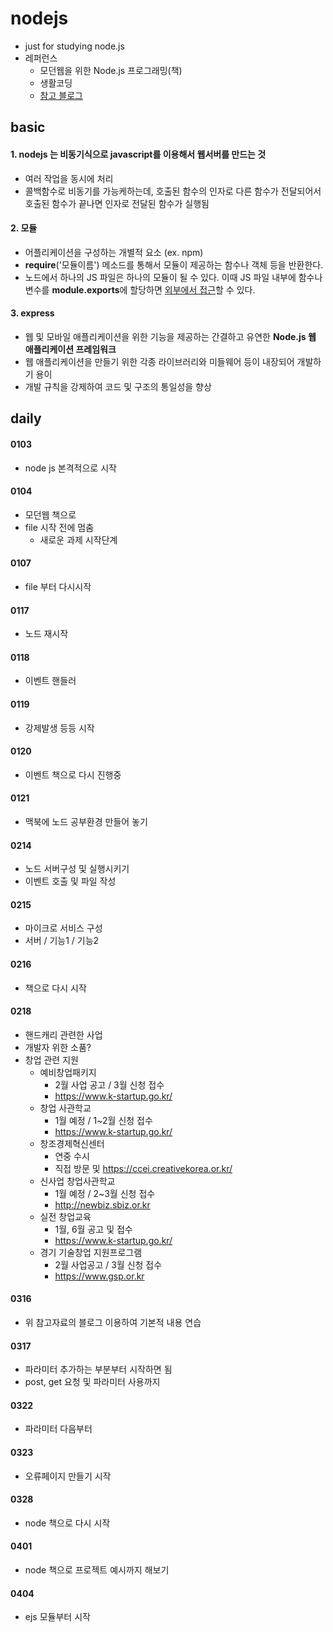 # nodejs
- just for studying node.js
- 레퍼런스
  - 모던웹을 위한 Node.js 프로그래밍(책)
  - 생활코딩
  - [참고 블로그](https://hoony-gunputer.tistory.com/entry/Do-it-Nodejs-%ED%94%84%EB%A1%9C%EA%B7%B8%EB%9E%98%EB%B0%8D-%EC%84%9C%EB%B2%84%EC%97%90%EC%84%9C-%EB%8B%A4%EB%A5%B8-%EC%9B%B9%EC%82%AC%EC%9D%B4%ED%8A%B8%EC%9D%98-%EB%8D%B0%EC%9D%B4%ED%84%B0%EB%A5%BC-%EA%B0%80%EC%A0%B8%EC%99%80-%EC%9D%91%EB%8B%B5%ED%95%98%EA%B8%B0)



## basic



#### 1. nodejs 는 비동기식으로  **javascript**를 이용해서 웹서버를 만드는 것

- 여러 작업을 동시에 처리
- 콜백함수로 비동기를 가능케하는데, 호출된 함수의 인자로 다른 함수가 전달되어서 호출된 함수가 끝나면  인자로 전달된 함수가 실행됨



#### 2. 모듈

- 어플리케이션을 구성하는 개별적 요소 (ex. npm)
- **require**('모듈이름') 메소드를 통해서 모듈이 제공하는 함수나 객체 등을 반환한다. 
- 노드에서 하나의 JS 파일은 하나의 모듈이 될 수 있다. 이때 JS 파일 내부에 함수나 변수를 **module.exports**에 할당하면 <u>외부에서 접근</u>할 수 있다.



#### 3. express

- 웹 및 모바일 애플리케이션을 위한 기능을 제공하는 간결하고 유연한 **Node.js 웹 애플리케이션 프레임워크**
- 웹 애플리케이션을 만들기 위한 각종 라이브러리와 미들웨어 등이 내장되어 개발하기 용이
- 개발 규칙을 강제하여 코드 및 구조의 통일성을 향상





## daily

#### 0103

- node js 본격적으로 시작



#### 0104

- 모던웹 책으로
- file 시작 전에 멈춤
  - 새로운 과제 시작단계



#### 0107

- file 부터 다시시작



#### 0117

- 노드 재시작



#### 0118

- 이벤트 핸들러



#### 0119

- 강제발생 등등 시작



#### 0120

- 이벤트 책으로 다시 진행중



#### 0121

- 맥북에 노드 공부환경 만들어 놓기



#### 0214

- 노드 서버구성 및 실행시키기
- 이벤트 호출 및 파일 작성 



#### 0215

- 마이크로 서비스 구성
- 서버 / 기능1 / 기능2



#### 0216

- 책으로 다시 시작



#### 0218

- 핸드캐리 관련한 사업
- 개발자 위한 소품?
- 창업 관련 지원
  - 예비창업패키지
    - 2월 사업 공고 / 3월 신청 접수
    - https://www.k-startup.go.kr/
  - 창업 사관학교
    - 1월 예정 / 1~2월 신청 접수
    - https://www.k-startup.go.kr/
  - 창조경제혁신센터
    - 연중 수시
    - 직접 방문 및 https://ccei.creativekorea.or.kr/
  - 신사업 창업사관학교
    - 1월 예정 / 2~3월 신청 접수
    -  http://newbiz.sbiz.or.kr
  - 실전 창업교육
    - 1월, 6월 공고 및 접수
    - https://www.k-startup.go.kr/
  - 경기 기술창업 지원프로그램
    - 2월 사업공고 / 3월 신청 접수
    - https://www.gsp.or.kr





#### 0316

- 위 참고자료의 블로그 이용하여 기본적 내용 연습



#### 0317

- 파라미터 추가하는 부분부터 시작하면 됨
- post, get 요청 및 파라미터 사용까지



#### 0322

- 파라미터 다음부터



#### 0323

- 오류페이지 만들기 시작



#### 0328

- node 책으로 다시 시작



#### 0401

- node 책으로 프로젝트 예시까지 해보기



#### 0404

- ejs 모듈부터 시작